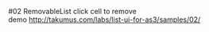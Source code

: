 #02 RemovableList
click cell to remove  
demo <http://takumus.com/labs/list-ui-for-as3/samples/02/>
